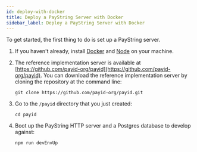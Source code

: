 ```yaml
---
id: deploy-with-docker
title: Deploy a PayString Server with Docker
sidebar_label: Deploy a PayString Server with Docker
---
```


To get started, the first thing to do is set up a PayString server.

1.  If you haven't already, install [Docker](https://docks.docker.com/get-docker/) and [Node](https://nodejs.org/en/) on your machine.

2.  The reference implementation server is available at [https://github.com/payid-org/payid](https://github.com/payid-org/payid). You can download the reference implementation server by cloning the repository at the command line:

        git clone https://github.com/payid-org/payid.git

3.  Go to the `/payid` directory that you just created:

        cd payid

4.  Boot up the PayString HTTP server and a Postgres database to develop against:

        npm run devEnvUp

